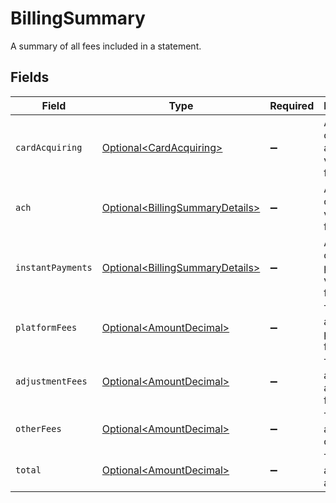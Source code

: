 # BillingSummary

A summary of all fees included in a statement.


## Fields

| Field                                                                                | Type                                                                                 | Required                                                                             | Description                                                                          |
| ------------------------------------------------------------------------------------ | ------------------------------------------------------------------------------------ | ------------------------------------------------------------------------------------ | ------------------------------------------------------------------------------------ |
| `cardAcquiring`                                                                      | [Optional\<CardAcquiring>](../../models/components/CardAcquiring.md)                 | :heavy_minus_sign:                                                                   | A summary of card acquiring volume and fees.                                         |
| `ach`                                                                                | [Optional\<BillingSummaryDetails>](../../models/components/BillingSummaryDetails.md) | :heavy_minus_sign:                                                                   | A summary of ACH volume and fees.                                                    |
| `instantPayments`                                                                    | [Optional\<BillingSummaryDetails>](../../models/components/BillingSummaryDetails.md) | :heavy_minus_sign:                                                                   | A summary of instant payment volume and fees.                                        |
| `platformFees`                                                                       | [Optional\<AmountDecimal>](../../models/components/AmountDecimal.md)                 | :heavy_minus_sign:                                                                   | The total amount of platform fees.                                                   |
| `adjustmentFees`                                                                     | [Optional\<AmountDecimal>](../../models/components/AmountDecimal.md)                 | :heavy_minus_sign:                                                                   | The total amount of adjustment fees.                                                 |
| `otherFees`                                                                          | [Optional\<AmountDecimal>](../../models/components/AmountDecimal.md)                 | :heavy_minus_sign:                                                                   | The total amount of other fees.                                                      |
| `total`                                                                              | [Optional\<AmountDecimal>](../../models/components/AmountDecimal.md)                 | :heavy_minus_sign:                                                                   | The total amount of all fees.                                                        |